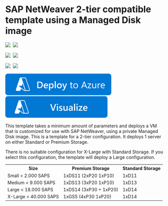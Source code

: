 # SAP NetWeaver 2-tier compatible template using a Managed Disk image

<IMG SRC="https://azurequickstartsservice.blob.core.windows.net/badges/sap-2-tier-user-image-md/PublicLastTestDate.svg" />&nbsp;
<IMG SRC="https://azurequickstartsservice.blob.core.windows.net/badges/sap-2-tier-user-image-md/PublicDeployment.svg" />&nbsp;

<IMG SRC="https://azurequickstartsservice.blob.core.windows.net/badges/sap-2-tier-user-image-md/FairfaxLastTestDate.svg" />&nbsp;
<IMG SRC="https://azurequickstartsservice.blob.core.windows.net/badges/sap-2-tier-user-image-md/FairfaxDeployment.svg" />&nbsp;

<IMG SRC="https://azurequickstartsservice.blob.core.windows.net/badges/sap-2-tier-user-image-md/BestPracticeResult.svg" />&nbsp;
<IMG SRC="https://azurequickstartsservice.blob.core.windows.net/badges/sap-2-tier-user-image-md/CredScanResult.svg" />&nbsp;

<a href="https://portal.azure.com/#create/Microsoft.Template/uri/https%3A%2F%2Fraw.githubusercontent.com%2FAzure%2Fazure-quickstart-templates%2Fmaster%2Fsap-2-tier-user-image-md%2Fazuredeploy.json" target="_blank">
    <img src="https://raw.githubusercontent.com/Azure/azure-quickstart-templates/master/1-CONTRIBUTION-GUIDE/images/deploytoazure.svg"/>
</a>
<a href="http://armviz.io/#/?load=https%3A%2F%2Fraw.githubusercontent.com%2FAzure%2Fazure-quickstart-templates%2Fmaster%2Fsap-2-tier-user-image-md%2Fazuredeploy.json" target="_blank">
    <img src="https://raw.githubusercontent.com/Azure/azure-quickstart-templates/master/1-CONTRIBUTION-GUIDE/images/visualizebutton.svg"/>
</a>

This template takes a minimum amount of parameters and deploys a VM that is customized for use with SAP NetWeaver, using a private Managed Disk image. 
This is a template for a 2-tier configuration. It deploys 1 server on either Standard or Premium Storage.

There is no suitable configuration for X-Large with Standard Storage. If you select this configuration, the template will deploy a Large configuration.

<table>
	<tr>
		<th>Size</th>
		<th>Premium Storage</th>
		<th>Standard Storage</th>
	</tr>
	<tr>
		<td>Small < 2.000 SAPS</td>
		<td>1xDS11 (2xP20 1xP10)</td>
		<td>1xD11</td>
	</tr>
	<tr>
		<td>Medium < 9.000 SAPS</td>
		<td>1xDS13 (3xP20 1xP10)</td>
		<td>1xD13</td>
	</tr>
	<tr>
		<td>Large < 18.000 SAPS</td>
		<td>1xDS14 (3xP30 + 1xP20)</td>
		<td>1xD14</td>
	</tr>
	<tr>
		<td>X-Large < 40.000 SAPS</td>
		<td>1xGS5 (4xP30 1xP20)</td>
		<td>1xD14</td>
	</tr>
</table>				

